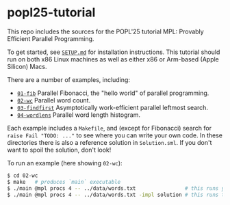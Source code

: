 # popl25-tutorial

This repo includes the sources for the POPL'25 tutorial MPL: Provably
Efficient Parallel Programming.

To get started, see [`SETUP.md`](./SETUP.md) for installation instructions.
This tutorial should run on both x86 Linux machines as well as either x86
or Arm-based (Apple Silicon) Macs.

There are a number of examples, including:
* [`01-fib`](./01-fib) Parallel Fibonacci, the "hello world" of parallel programming.
* [`02-wc`](./02-wc) Parallel word count.
* [`03-findfirst`](./03-findfirst) Asymptotically work-efficient parallel leftmost search.
* [`04-wordlens`](./04-wordlens/) Parallel word length histogram.

Each example includes a `Makefile`, and (except for Fibonacci) search for
`raise Fail "TODO: ..."` to see where you can write your own code.
In these directories there is also a reference solution in `Solution.sml`.
If you don't want to spoil the solution, don't look!

To run an example (here showing `02-wc`):
```bash
$ cd 02-wc
$ make   # produces `main` executable
$ ./main @mpl procs 4 -- ../data/words.txt                # this runs your code
$ ./main @mpl procs 4 -- ../data/words.txt -impl solution # this runs the reference solution
```
